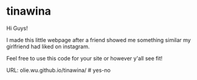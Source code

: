 # tinawina
Hi Guys!

I made this little webpage after a friend showed me something similar my girlfriend had liked on instagram. 

Feel free to use this code for your site or however y'all see fit! 

URL: olie.wu.github.io/tinawina/
#   y e s - n o  
 